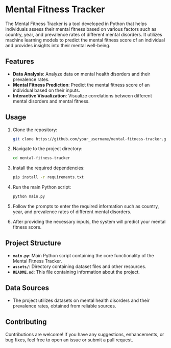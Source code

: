 # Mental Fitness Tracker

The Mental Fitness Tracker is a tool developed in Python that helps individuals assess their mental fitness based on various factors such as country, year, and prevalence rates of different mental disorders. It utilizes machine learning models to predict the mental fitness score of an individual and provides insights into their mental well-being.

## Features

- **Data Analysis**: Analyze data on mental health disorders and their prevalence rates.
- **Mental Fitness Prediction**: Predict the mental fitness score of an individual based on their inputs.
- **Interactive Visualization**: Visualize correlations between different mental disorders and mental fitness.

## Usage

1. Clone the repository:

    ```bash
    git clone https://github.com/your_username/mental-fitness-tracker.git
    ```

2. Navigate to the project directory:

    ```bash
    cd mental-fitness-tracker
    ```

3. Install the required dependencies:

    ```bash
    pip install -r requirements.txt
    ```

4. Run the main Python script:

    ```bash
    python main.py
    ```

5. Follow the prompts to enter the required information such as country, year, and prevalence rates of different mental disorders.

6. After providing the necessary inputs, the system will predict your mental fitness score.

## Project Structure

- **`main.py`**: Main Python script containing the core functionality of the Mental Fitness Tracker.
- **`assets/`**: Directory containing dataset files and other resources.
- **`README.md`**: This file containing information about the project.

## Data Sources

- The project utilizes datasets on mental health disorders and their prevalence rates, obtained from reliable sources.

## Contributing

Contributions are welcome! If you have any suggestions, enhancements, or bug fixes, feel free to open an issue or submit a pull request.

